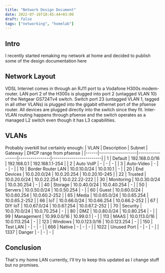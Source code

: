 ```yaml
---
title: "Network Design Document"
date: 2022-07-16T18:45:44+03:00
draft: false
tags: ["networking", "homelab"]
---
```


## Intro
I recently started remaking my network at home and decided to publish some of the design documentation here

## Network Layout
VDSL Internet comes in through an RJ11 port to a Vodafone H300s modem-router.
LAN port 2 of the H300s is plugged into port 2 (untagged VLAN 10) of the Netgear GS724Tv4 switch.
Switch port 23 (untagged VLAN 1, tagged in all other VLANs) is plugged into the gigabit ethernet port of the pfsense router.
All devices are plugged directly into the switch since they fit.
Inter-VLAN routing happens through pfsense and the switch operates as a managed L2 switch even though it has L3 capabilities.

## VLANs
Probably overkill but certainly enough:
| VLAN | Description       | Subnet          | Gateway        | DHCP range from pfsense |
|------|-------------------|-----------------|----------------|-------------------------|
| 1    | Default           | 192.168.0.0/16  | 192.168.0.1    | 192.168.1.1-254         |
| 2    | Auto VoIP         | -               | -              | -                       |
| 3    | Auto-Video        | -               | -              | -                       |
| 10   | Border Router LAN | 10.0.10.0/24    | 10.0.10.1      | -                       |
| 20   | End Devices       | 10.0.20.0/24    | 10.0.20.254    | 10.0.20.10-245          |
| 22   | Trusted           | 10.0.20.0/24    | 10.0.22.254    | 10.0.22.22-222          |
| 30   | Monitoring        | 10.0.30.0/24    | 10.0.30.254    | -                       |
| 40   | Storage           | 10.0.40.0/24    | 10.0.40.254    | -                       |
| 50   | Servers           | 10.0.50.0/24    | 10.0.50.254    | -                       |
| 60   | Guest             | 10.0.60.0/24    | 10.0.60.254    | 10.0.60.2-252           |
| 65   | Media             | 10.0.65.0/24    | 10.0.65.254    | 10.0.65.2-252           |
| 66   | IoT               | 10.0.66.0/24    | 10.0.66.254    | 10.0.66.2-252           |
| 67   | DIY IoT           | 10.0.67.0/24    | 10.0.67.254    | 10.0.67.2-252           |
| 70   | Security          | 10.0.70.0/24    | 10.0.70.254    | -                       |
| 80   | DMZ               | 10.0.80.0/24    | 10.0.80.254    | -                       |
| 99   | Management        | 10.99.0.0/16    | 10.99.0.1      | -                       |
| 113  | MAAS              | 10.0.113.0/16   | 10.0.113.254   | -                       |
| 123  | Windows           | 10.0.123.0/16   | 10.0.123.254   | -                       |
| 150  | Test LAN          | -               | -              | -                       |
| 666  | Native            | -               | -              | -                       |
| 1022 | Unused Port       | -               | -              | -                       |
| 1337 | Danger            | -               | -              | -                       |

## Conclusion
That's my home LAN currently, I'll try to keep this updated as I change stuff but no promises.

